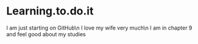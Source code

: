 # Learning.to.do.it
I am just starting on GitHub\n
I love my wife very much\n
I am in chapter 9 and feel good about my studies
